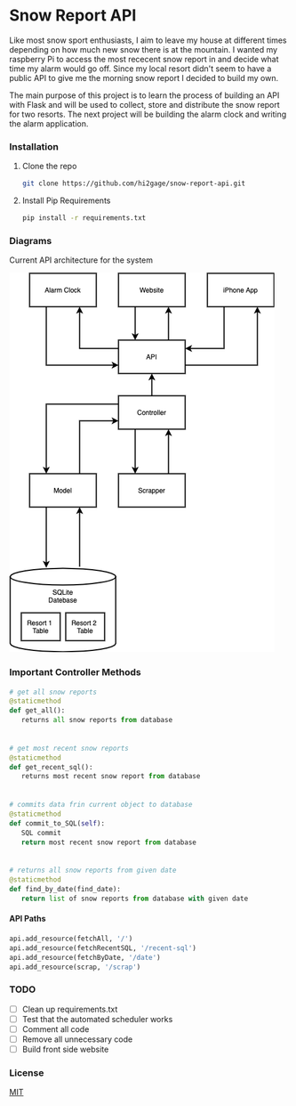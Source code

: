 # Snow Report API

Like most snow sport enthusiasts, I aim to leave my house at different times depending on how much new snow there is at the mountain.
I wanted my raspberry Pi to access the most rececent snow report in and decide what time my alarm would go off. Since my local resort didn't seem to have a public API to give me the morning snow report I decided to build my own.

The main purpose of this project is to learn the process of building an API with Flask and will be used to collect, store and distribute the snow report for two resorts. The next project will be building the alarm clock and writing the alarm application. 

### Installation

1. Clone the repo
   ```bash
   git clone https://github.com/hi2gage/snow-report-api.git
   ```
2. Install Pip Requirements
   ```bash
   pip install -r requirements.txt
   ```

### Diagrams
Current API architecture for the system

![alt text](https://github.com/hi2gage/snow-report-api/blob/main/diagrams/main-layout.png)

### Important Controller Methods
```python
# get all snow reports
@staticmethod
def get_all():
   returns all snow reports from database


# get most recent snow reports
@staticmethod
def get_recent_sql():
   returns most recent snow report from database


# commits data frin current object to database
@staticmethod
def commit_to_SQL(self):
   SQL commit
   return most recent snow report from database


# returns all snow reports from given date
@staticmethod
def find_by_date(find_date):
   return list of snow reports from database with given date
```

#### API Paths
```python
api.add_resource(fetchAll, '/')
api.add_resource(fetchRecentSQL, '/recent-sql')
api.add_resource(fetchByDate, '/date')
api.add_resource(scrap, '/scrap')
```



### TODO
- [ ] Clean up requirements.txt
- [ ] Test that the automated scheduler works
- [ ] Comment all code
- [ ] Remove all unnecessary code
- [ ] Build front side website

### License
[MIT](https://choosealicense.com/licenses/mit/)


